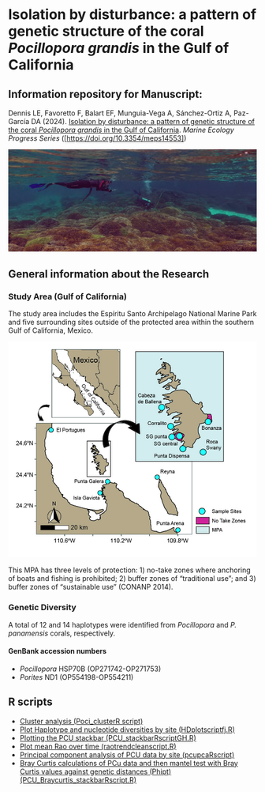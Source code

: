 # Isolation by disturbance: a pattern of genetic structure of the coral *Pocillopora grandis* in the Gulf of California

## Information repository for Manuscript:

Dennis LE, Favoretto F, Balart EF, Munguia-Vega A, Sánchez-Ortiz A, Paz-García DA (2024). [Isolation by disturbance: a pattern of genetic structure of the coral *Pocillopora grandis* in the Gulf of California](https://www.marinebiogenomics.com/publicaciones). *Marine Ecology Progress Series* ([https://doi.org/10.3354/meps14553])


![Portada](Media/Portada.jpg)

## General information about the Research

### Study Area (Gulf of California)

The study area includes the Espíritu Santo Archipelago National Marine Park and five surrounding sites outside of the protected area within the southern Gulf of California, Mexico.

![Map](Media/Fig01_map.jpg)

This MPA has three levels of protection: 1) no-take zones where anchoring of boats and fishing is prohibited; 2) buffer zones of “traditional use”; and 3) buffer zones of “sustainable use” (CONANP 2014).

### Genetic Diversity

 A total of 12 and 14 haplotypes were identified from *Pocillopora* and *P. panamensis* corals, respectively.

#### GenBank accession numbers
* *Pocillopora* HSP70B (OP271742-OP271753)
* *Porites* ND1 (OP554198-OP554211)

## R scripts

* [Cluster analysis (Poci_clusterR script)](Scripts/Poci_clusterRscript.R)
* [Plot Haplotype and nucleotide diversities by site (HDplotscriptfj.R)](Scripts/HDplotscriptfj.R)
* [Plotting the PCU stackbar (PCU_stackbarRscriptGH.R)](Scripts/PCU_stackbarRscriptGH.R)
* [Plot mean Rao over time (raotrendcleanscript.R)](Scripts/raotrendcleanscript.R)
* [Principal component analysis of PCU data by site (pcupcaRscript)](Scripts/PCUPCARscript.R)
* [Bray Curtis calculations of PCu data and then mantel test with Bray Curtis values against genetic distances (Phipt)(PCU_Braycurtis_stackbarRscript.R)](Scripts/PCU_Braycurtis_stackbarRscript.R)

